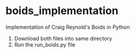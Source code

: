 # boids_implementation
Implementation of Craig Reynold's Boids in Python
1. Download both files into same directory
2. Run the run_boids.py file
